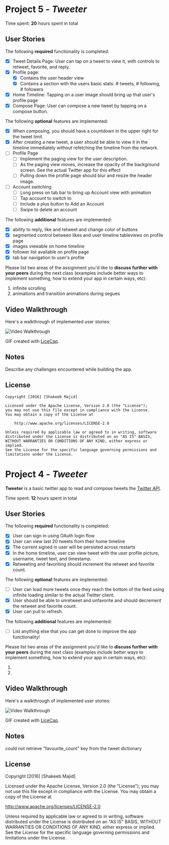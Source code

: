 # Project 5 - *Tweeter*

Time spent: **20** hours spent in total

## User Stories

The following **required** functionality is completed:

- [x] Tweet Details Page: User can tap on a tweet to view it, with controls to retweet, favorite, and reply.
- [x] Profile page:
   - [x] Contains the user header view
   - [x] Contains a section with the users basic stats: # tweets, # following, # followers
- [x] Home Timeline: Tapping on a user image should bring up that user's profile page
- [x] Compose Page: User can compose a new tweet by tapping on a compose button.

The following **optional** features are implemented:

- [x] When composing, you should have a countdown in the upper right for the tweet limit.
- [x] After creating a new tweet, a user should be able to view it in the timeline immediately without refetching the timeline from the network.
- [ ] Profile Page
   - [ ] Implement the paging view for the user description.
   - [ ] As the paging view moves, increase the opacity of the background screen. See the actual Twitter app for this effect
   - [ ] Pulling down the profile page should blur and resize the header image.
- [ ] Account switching
   - [ ] Long press on tab bar to bring up Account view with animation
   - [ ] Tap account to switch to
   - [ ] Include a plus button to Add an Account
   - [ ] Swipe to delete an account

The following **additional** features are implemented:

- [x] ability to reply, like and retweet and change color of buttons
- [x] segmented control between likes and user timeline tableviews on profile page
- [x] images viewable on home timeline
- [x] follower list available on profile page
- [x] tab bar navigation to user's profile

Please list two areas of the assignment you'd like to **discuss further with your peers** during the next class (examples include better ways to implement something, how to extend your app in certain ways, etc):

1. infinite scrolling
2. animations and transition animations during segues

## Video Walkthrough 

Here's a walkthrough of implemented user stories:

<img src='http://i.imgur.com/GI9yPmw.gif' title='Video Walkthrough' width='' alt='Video Walkthrough' />

GIF created with [LiceCap](http://www.cockos.com/licecap/).

## Notes

Describe any challenges encountered while building the app.

## License

    Copyright [2016] [Shakeeb Majid]

    Licensed under the Apache License, Version 2.0 (the "License");
    you may not use this file except in compliance with the License.
    You may obtain a copy of the License at

        http://www.apache.org/licenses/LICENSE-2.0

    Unless required by applicable law or agreed to in writing, software
    distributed under the License is distributed on an "AS IS" BASIS,
    WITHOUT WARRANTIES OR CONDITIONS OF ANY KIND, either express or implied.
    See the License for the specific language governing permissions and
    limitations under the License.



# Project 4 - *Tweeter*

**Tweeter** is a basic twitter app to read and compose tweets the [Twitter API](https://apps.twitter.com/).

Time spent: **12** hours spent in total

## User Stories

The following **required** functionality is completed:

- [x] User can sign in using OAuth login flow
- [x] User can view last 20 tweets from their home timeline
- [x] The current signed in user will be persisted across restarts
- [x] In the home timeline, user can view tweet with the user profile picture, username, tweet text, and timestamp.
- [x] Retweeting and favoriting should increment the retweet and favorite count.

The following **optional** features are implemented:

- [ ] User can load more tweets once they reach the bottom of the feed using infinite loading similar to the actual Twitter client.
- [x] User should be able to unretweet and unfavorite and should decrement the retweet and favorite count.
- [x] User can pull to refresh.

The following **additional** features are implemented:

- [ ] List anything else that you can get done to improve the app functionality!

Please list two areas of the assignment you'd like to **discuss further with your peers** during the next class (examples include better ways to implement something, how to extend your app in certain ways, etc):

1.
2.

## Video Walkthrough

Here's a walkthrough of implemented user stories:

<img src='http://i.imgur.com/x1pSC5z.gif' title='Video Walkthrough' width='' alt='Video Walkthrough' />

GIF created with [LiceCap](http://www.cockos.com/licecap/).

## Notes

could not retrieve "favourite_count" key from the tweet dictionary


## License

Copyright [2016] [Shakeeb Majid]

Licensed under the Apache License, Version 2.0 (the "License");
you may not use this file except in compliance with the License.
You may obtain a copy of the License at

http://www.apache.org/licenses/LICENSE-2.0

Unless required by applicable law or agreed to in writing, software
distributed under the License is distributed on an "AS IS" BASIS,
WITHOUT WARRANTIES OR CONDITIONS OF ANY KIND, either express or implied.
See the License for the specific language governing permissions and
limitations under the License.
